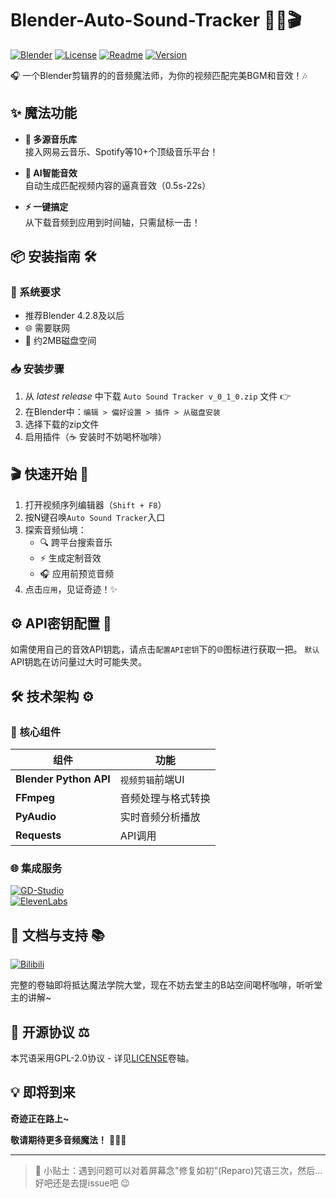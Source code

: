 # Blender-Auto-Sound-Tracker 🎵✨🎬

[![Blender](https://img.shields.io/badge/Blender-%23F5792A.svg?style=for-the-badge&logo=blender&logoColor=white)](https://www.blender.org/)
[![License](https://img.shields.io/github/license/JackOfArendelle/Blender-Auto-Sound-Tracker?style=for-the-badge)](LICENSE)
[![Readme](https://img.shields.io/badge/📖_README-blue?style=for-the-badge)](README.md)
[![Version](https://img.shields.io/badge/Version-0.1.0-ff69b4?style=for-the-badge)]()

🎧 一个Blender剪辑界的的音频魔法师，为你的视频匹配完美BGM和音效！🎶

## ✨ 魔法功能

- **🎼 多源音乐库**  
  接入网易云音乐、Spotify等10+个顶级音乐平台！  

- **🤖 AI智能音效**  
  自动生成匹配视频内容的逼真音效（0.5s-22s）  

- **⚡ 一键搞定**  
  从下载音频到应用到时间轴，只需鼠标一击！  

## 📦 安装指南 🛠️

### 🔧 系统要求
- 推荐Blender 4.2.8及以后
- 🌐 需要联网
- 💾 约2MB磁盘空间

### 📥 安装步骤
1. 从 *latest release* 中下载 `Auto Sound Tracker v_0_1_0.zip` 文件 👉
2. 在Blender中：`编辑 > 偏好设置 > 插件 > 从磁盘安装`  
3. 选择下载的zip文件
4. 启用插件（☕ 安装时不妨喝杯咖啡）

## 🎬 快速开始 🚀

1. 打开视频序列编辑器（`Shift + F8`）  
2. 按N键召唤`Auto Sound Tracker`入口
3. 探索音频仙境：
   - 🔍 跨平台搜索音乐
   - ⚡ 生成定制音效
   - 🎧 应用前预览音频
4. 点击`应用`，见证奇迹！✨

## ⚙️ API密钥配置 🔑

如需使用自己的音效API钥匙，请点击`配置API密钥`下的🌐图标进行获取一把。
`默认`API钥匙在访问量过大时可能失灵。

## 🛠️ 技术架构 ⚙️

### 🧩 核心组件
| 组件 | 功能 |
|-----------|---------|
| **Blender Python API** | `视频剪辑`前端UI |
| **FFmpeg** | 音频处理与格式转换 |
| **PyAudio** | 实时音频分析播放 |
| **Requests** | API调用 |

### 🌐 集成服务
[![GD-Studio](https://img.shields.io/badge/🎵_GD音乐台API-00cc66?style=for-the-badge)](https://music-api.gdstudio.xyz/api.php)  
[![ElevenLabs](https://img.shields.io/badge/🤖_ElevenLabs_AI音频-ff9933?style=for-the-badge)](https://elevenlabs.io/app/settings/api-keys)

## 📖 文档与支持 📚

[![Bilibili](https://img.shields.io/badge/📺_B站空间-00A1D6?style=for-the-badge&logo=bilibili&logoColor=white)](https://space.bilibili.com/477893108)

完整的卷轴即将抵达魔法学院大堂，现在不妨去堂主的B站空间喝杯咖啡，听听堂主的讲解~

## 📜 开源协议 ⚖️

本咒语采用GPL-2.0协议 - 详见[LICENSE](LICENSE)卷轴。  

## 💡 即将到来

**奇迹正在路上~**

**敬请期待更多音频魔法！** 🧙‍♂️🎶

---

> 🎯 小贴士：遇到问题可以对着屏幕念"修复如初"(Reparo)咒语三次，然后...好吧还是去提issue吧 😉
